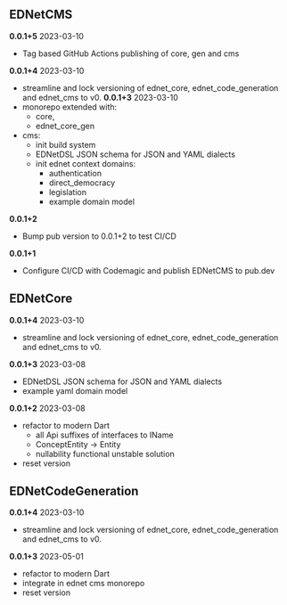 ## EDNetCMS

**0.0.1+5** 2023-03-10
+ Tag based GitHub Actions publishing of core, gen and cms

**0.0.1+4** 2023-03-10
+ streamline and lock versioning of ednet_core, ednet_code_generation and ednet_cms to v0.
  **0.0.1+3** 2023-03-10
+ monorepo extended with:
    - core,
    - ednet_core_gen
+ cms:
    - init build system
    - EDNetDSL JSON schema for JSON and YAML dialects
    - init ednet context domains:
        - authentication
        - direct_democracy
        - legislation
        - example domain model

**0.0.1+2**
- Bump pub version to 0.0.1+2 to test CI/CD

**0.0.1+1**
- Configure CI/CD with Codemagic and publish EDNetCMS to pub.dev

## EDNetCore
**0.0.1+4** 2023-03-10
+ streamline and lock versioning of ednet_core, ednet_code_generation and ednet_cms to v0.

**0.0.1+3** 2023-03-08
+ EDNetDSL JSON schema for JSON and YAML dialects
+ example yaml domain model

**0.0.1+2** 2023-03-08
+ refactor to modern Dart
    + all Api suffixes of interfaces to IName
    + ConceptEntity -> Entity
    + nullability functional unstable solution
+ reset version

## EDNetCodeGeneration
**0.0.1+4** 2023-03-10
+ streamline and lock versioning of ednet_core, ednet_code_generation and ednet_cms to v0.

**0.0.1+3** 2023-05-01
+ refactor to modern Dart
+ integrate in ednet cms monorepo
+ reset version


